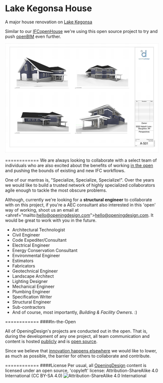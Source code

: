 Lake Kegonsa House
============

A major house renovation on [Lake Kegonsa](https://www.google.com/maps/place/3232+Aalseth+Ln,+Stoughton,+WI+53589/@42.94901,-89.25464,17z/data=!3m1!4b1!4m2!3m1!1s0x88064f5076276249:0x2fda5a143436c772)

Similar to our [IFCopenHouse](https://github.com/OpeningDesign/IFCopenHouse_Lantern_Hollow) we're using this open source project to try and push [openBIM](http://www.buildingsmart.org/standards/technical-vision/) even further.

![](https://raw.githubusercontent.com/OpeningDesign/Lake_Kegonsa_Home/be9ef75b559b8feb1c7bb8a62e18f54e21939fa6/Out/20140913%20-%20for%20review/Lake_Kegonsa_Home%20Page%20010.png)

============
We are always looking to collaborate with a select team of individuals who are also excited about the benefits of working  <a href="#in-the-open">in the open</a> and pushing the bounds of existing and new IFC workflows.

One of our mantras is, "Specialize, Specialize, Specialize!".  Over the years we would like to build a trusted network of highly specialized collaborators agile enough to tackle the most obscure problems.

Although, currently we're looking for a **structural engineer** to collaborate with on this project, if you're a AEC consultant also interested in this 'open' way of working, shoot us an email at <ahref="mailto:hello@openingdesign.com">hello@openingdesign.com</a>. It would be great to work with you in the future.

* Architectural Technologist
* Civil Engineer
* Code Expediter/Consultant
* Electrical Engineer
* Energy Conservation Consultant
* Environmental Engineer
* Estimators
* Fabricators
* Geotechnical Engineer
* Landscape Architect
* Lighting Designer
* Mechanical Engineer
* Plumbing Engineer
* Specification Writer
* Structural Engineer
* Sub-contractors
* And of course, most importantly, *Building & Facility Owners*. :)


============
####In-the-Open

All of OpeningDesign's projects are conducted out in the open.  That is, during the development of any one project, all team communication and content is hosted [publicly](https://github.com/OpeningDesign) and is <a href="#license">open source</a>.

Since we believe that [innovation happens elsewhere](https://www.google.com/search?sourceid=chrome-psyapi2&rlz=1C1CHFX_enUS591US591&ion=1&espv=&ie=UTF-8&q=innovation%20happens%20elsewhere) we would like to lower, as much as possible, the barrier for others to collaborate and contribute.

============
####License
Per usual, all [OpeningDesign](http://openingdesign.com) content is licensed under an open source, 'copyleft' license: 
Attribution-ShareAlike 4.0 International (CC BY-SA 4.0)
![Attribution-ShareAlike 4.0 International](http://i.creativecommons.org/l/by-sa/3.0/88x31.png)

 
 


